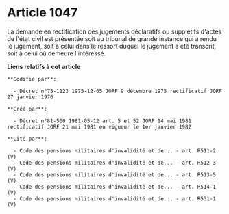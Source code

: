 # Article 1047

La demande en rectification des jugements déclaratifs ou supplétifs d'actes de l'état civil est présentée soit au tribunal de
grande instance qui a rendu le jugement, soit à celui dans le ressort duquel le jugement a été transcrit, soit à celui où
demeure l'intéressé.

**Liens relatifs à cet article**

	**Codifié par**:

	  - Décret n°75-1123 1975-12-05 JORF 9 décembre 1975 rectificatif JORF 27 janvier 1976

	**Créé par**:

	  - Décret n°81-500 1981-05-12 art. 5 et 52 JORF 14 mai 1981 rectificatif JORF 21 mai 1981 en vigueur le 1er janvier 1982

	**Cité par**:

	  - Code des pensions militaires d'invalidité et de... - art. R511-2 (V)
	  - Code des pensions militaires d'invalidité et de... - art. R512-3 (V)
	  - Code des pensions militaires d'invalidité et de... - art. R513-5 (V)
	  - Code des pensions militaires d'invalidité et de... - art. R514-1 (V)
	  - Code des pensions militaires d'invalidité et de... - art. R531-1 (V)
